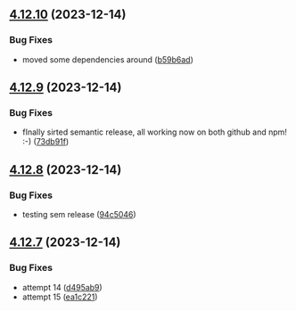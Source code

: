 ## [4.12.10](https://github.com/czkoudy/pagination-table/compare/v4.12.9...v4.12.10) (2023-12-14)


### Bug Fixes

* moved some dependencies around ([b59b6ad](https://github.com/czkoudy/pagination-table/commit/b59b6ad10530c61b9e33d7b9ff24ceab6b7a49cc))

## [4.12.9](https://github.com/czkoudy/pagination-table/compare/v4.12.8...v4.12.9) (2023-12-14)


### Bug Fixes

* fInally sirted semantic release, all working now on both github and npm! :-) ([73db91f](https://github.com/czkoudy/pagination-table/commit/73db91f5dacdb85e6d5c7372d8b82abd1dc396da))

## [4.12.8](https://github.com/czkoudy/pagination-table/compare/v4.12.7...v4.12.8) (2023-12-14)


### Bug Fixes

* testing sem release ([94c5046](https://github.com/czkoudy/pagination-table/commit/94c504601377fa58fc846c6ec6e61bb947caa8c5))

## [4.12.7](https://github.com/czkoudy/pagination-table/compare/v4.12.6...v4.12.7) (2023-12-14)


### Bug Fixes

* attempt 14 ([d495ab9](https://github.com/czkoudy/pagination-table/commit/d495ab9e039195f29e1dfe5d322a41bc4066e5b1))
* attempt 15 ([ea1c221](https://github.com/czkoudy/pagination-table/commit/ea1c221b7e9c806f050713801b00b9a4f497f2f9))
